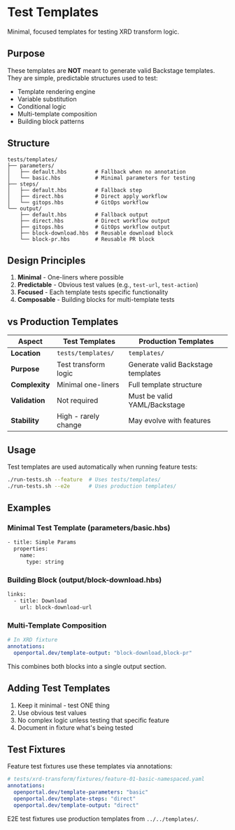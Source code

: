 # Test Templates

Minimal, focused templates for testing XRD transform logic.

## Purpose

These templates are **NOT** meant to generate valid Backstage templates. They are simple, predictable structures used to test:

- Template rendering engine
- Variable substitution
- Conditional logic
- Multi-template composition
- Building block patterns

## Structure

```
tests/templates/
├── parameters/
│   ├── default.hbs         # Fallback when no annotation
│   └── basic.hbs           # Minimal parameters for testing
├── steps/
│   ├── default.hbs         # Fallback step
│   ├── direct.hbs          # Direct apply workflow
│   └── gitops.hbs          # GitOps workflow
└── output/
    ├── default.hbs         # Fallback output
    ├── direct.hbs          # Direct workflow output
    ├── gitops.hbs          # GitOps workflow output
    ├── block-download.hbs  # Reusable download block
    └── block-pr.hbs        # Reusable PR block
```

## Design Principles

1. **Minimal** - One-liners where possible
2. **Predictable** - Obvious test values (e.g., `test-url`, `test-action`)
3. **Focused** - Each template tests specific functionality
4. **Composable** - Building blocks for multi-template tests

## vs Production Templates

| Aspect | Test Templates | Production Templates |
|--------|---------------|---------------------|
| **Location** | `tests/templates/` | `templates/` |
| **Purpose** | Test transform logic | Generate valid Backstage templates |
| **Complexity** | Minimal one-liners | Full template structure |
| **Validation** | Not required | Must be valid YAML/Backstage |
| **Stability** | High - rarely change | May evolve with features |

## Usage

Test templates are used automatically when running feature tests:

```bash
./run-tests.sh --feature  # Uses tests/templates/
./run-tests.sh --e2e      # Uses production templates/
```

## Examples

### Minimal Test Template (parameters/basic.hbs)
```handlebars
- title: Simple Params
  properties:
    name:
      type: string
```

### Building Block (output/block-download.hbs)
```handlebars
links:
  - title: Download
    url: block-download-url
```

### Multi-Template Composition
```yaml
# In XRD fixture
annotations:
  openportal.dev/template-output: "block-download,block-pr"
```

This combines both blocks into a single output section.

## Adding Test Templates

1. Keep it minimal - test ONE thing
2. Use obvious test values
3. No complex logic unless testing that specific feature
4. Document in fixture what's being tested

## Test Fixtures

Feature test fixtures use these templates via annotations:

```yaml
# tests/xrd-transform/fixtures/feature-01-basic-namespaced.yaml
annotations:
  openportal.dev/template-parameters: "basic"
  openportal.dev/template-steps: "direct"
  openportal.dev/template-output: "direct"
```

E2E test fixtures use production templates from `../../templates/`.
